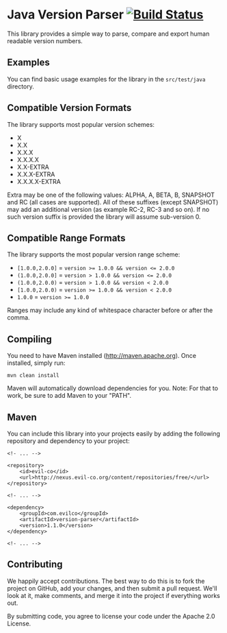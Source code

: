 Java Version Parser [![Build Status](http://assets.evil-co.com/build/JVPL-MASTER.png)](http://www.evil-co.com/ci/browse/JVPL-MASTER)
===============
This library provides a simple way to parse, compare and export human readable version numbers.

Examples
--------

You can find basic usage examples for the library in the ```src/test/java``` directory.

Compatible Version Formats
--------------------------

The library supports most popular version schemes:
* X
* X.X
* X.X.X
* X.X.X.X
* X.X-EXTRA
* X.X.X-EXTRA
* X.X.X.X-EXTRA

Extra may be one of the following values: ALPHA, A, BETA, B, SNAPSHOT and RC (all cases are supported). All of these
suffixes (except SNAPSHOT) may add an additional version (as example RC-2, RC-3 and so on). If no such version suffix is
provided the library will assume sub-version 0.

Compatible Range Formats
------------------------

The library supports the most popular version range scheme:
* ```[1.0.0,2.0.0]``` = ```version >= 1.0.0 && version <= 2.0.0```
* ```(1.0.0,2.0.0]``` = ```version > 1.0.0 && version <= 2.0.0```
* ```(1.0.0,2.0.0)``` = ```version > 1.0.0 && version < 2.0.0```
* ```[1.0.0,2.0.0)``` = ```version >= 1.0.0 && version < 2.0.0```
* ```1.0.0``` = ```version >= 1.0.0```

Ranges may include any kind of whitespace character before or after the comma.

Compiling
---------

You need to have Maven installed (http://maven.apache.org). Once installed,
simply run:

	mvn clean install

Maven will automatically download dependencies for you. Note: For that to work,
be sure to add Maven to your "PATH".

Maven
-----

You can include this library into your projects easily by adding the following repository and dependency
to your project:

	<!- ... -->

	<repository>
		<id>evil-co</id>
		<url>http://nexus.evil-co.org/content/repositories/free/</url>
	</repository>

	<!- ... -->

	<dependency>
		<groupId>com.evilco</groupId>
		<artifactId>version-parser</artifactId>
		<version>1.1.0</version>
	</dependency>

	<!- ... -->

Contributing
------------

We happily accept contributions. The best way to do this is to fork the project
on GitHub, add your changes, and then submit a pull request. We'll look at it,
make comments, and merge it into the project if everything works out.

By submitting code, you agree to license your code under the Apache 2.0 License.